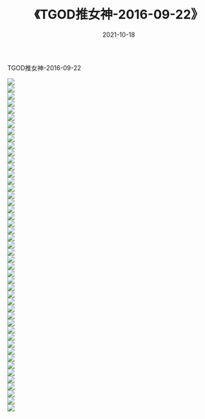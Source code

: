 ﻿---
layout: post
title:  《TGOD推女神-2016-09-22》
date:   2021-10-18
img: http://img.660000.xyz/Sharelink/网络美图/2021/TGOD推女神-2016-09-22/000.jpg
categories: [美女, 清纯, 唯美]
---

TGOD推女神-2016-09-22

  ![](http://img.660000.xyz/Sharelink/网络美图/2021/TGOD推女神-2016-09-22/001.jpg) <br> ![](http://img.660000.xyz/Sharelink/网络美图/2021/TGOD推女神-2016-09-22/002.jpg) <br> ![](http://img.660000.xyz/Sharelink/网络美图/2021/TGOD推女神-2016-09-22/003.jpg) <br> ![](http://img.660000.xyz/Sharelink/网络美图/2021/TGOD推女神-2016-09-22/004.jpg) <br> ![](http://img.660000.xyz/Sharelink/网络美图/2021/TGOD推女神-2016-09-22/005.jpg) <br> ![](http://img.660000.xyz/Sharelink/网络美图/2021/TGOD推女神-2016-09-22/006.jpg) <br> ![](http://img.660000.xyz/Sharelink/网络美图/2021/TGOD推女神-2016-09-22/007.jpg) <br> ![](http://img.660000.xyz/Sharelink/网络美图/2021/TGOD推女神-2016-09-22/008.jpg) <br> ![](http://img.660000.xyz/Sharelink/网络美图/2021/TGOD推女神-2016-09-22/009.jpg) <br> ![](http://img.660000.xyz/Sharelink/网络美图/2021/TGOD推女神-2016-09-22/010.jpg) <br> ![](http://img.660000.xyz/Sharelink/网络美图/2021/TGOD推女神-2016-09-22/011.jpg) <br> ![](http://img.660000.xyz/Sharelink/网络美图/2021/TGOD推女神-2016-09-22/012.jpg) <br> ![](http://img.660000.xyz/Sharelink/网络美图/2021/TGOD推女神-2016-09-22/013.jpg) <br> ![](http://img.660000.xyz/Sharelink/网络美图/2021/TGOD推女神-2016-09-22/014.jpg) <br> ![](http://img.660000.xyz/Sharelink/网络美图/2021/TGOD推女神-2016-09-22/015.jpg) <br> ![](http://img.660000.xyz/Sharelink/网络美图/2021/TGOD推女神-2016-09-22/016.jpg) <br> ![](http://img.660000.xyz/Sharelink/网络美图/2021/TGOD推女神-2016-09-22/017.jpg) <br> ![](http://img.660000.xyz/Sharelink/网络美图/2021/TGOD推女神-2016-09-22/018.jpg) <br> ![](http://img.660000.xyz/Sharelink/网络美图/2021/TGOD推女神-2016-09-22/019.jpg) <br> ![](http://img.660000.xyz/Sharelink/网络美图/2021/TGOD推女神-2016-09-22/020.jpg) <br> ![](http://img.660000.xyz/Sharelink/网络美图/2021/TGOD推女神-2016-09-22/021.jpg) <br> ![](http://img.660000.xyz/Sharelink/网络美图/2021/TGOD推女神-2016-09-22/022.jpg) <br> ![](http://img.660000.xyz/Sharelink/网络美图/2021/TGOD推女神-2016-09-22/023.jpg) <br> ![](http://img.660000.xyz/Sharelink/网络美图/2021/TGOD推女神-2016-09-22/024.jpg) <br> ![](http://img.660000.xyz/Sharelink/网络美图/2021/TGOD推女神-2016-09-22/025.jpg) <br> ![](http://img.660000.xyz/Sharelink/网络美图/2021/TGOD推女神-2016-09-22/026.jpg) <br> ![](http://img.660000.xyz/Sharelink/网络美图/2021/TGOD推女神-2016-09-22/027.jpg) <br> ![](http://img.660000.xyz/Sharelink/网络美图/2021/TGOD推女神-2016-09-22/028.jpg) <br> ![](http://img.660000.xyz/Sharelink/网络美图/2021/TGOD推女神-2016-09-22/029.jpg) <br> ![](http://img.660000.xyz/Sharelink/网络美图/2021/TGOD推女神-2016-09-22/030.jpg) <br> ![](http://img.660000.xyz/Sharelink/网络美图/2021/TGOD推女神-2016-09-22/031.jpg) <br> ![](http://img.660000.xyz/Sharelink/网络美图/2021/TGOD推女神-2016-09-22/032.jpg) <br> ![](http://img.660000.xyz/Sharelink/网络美图/2021/TGOD推女神-2016-09-22/033.jpg) <br> ![](http://img.660000.xyz/Sharelink/网络美图/2021/TGOD推女神-2016-09-22/034.jpg) <br> ![](http://img.660000.xyz/Sharelink/网络美图/2021/TGOD推女神-2016-09-22/035.jpg) <br> ![](http://img.660000.xyz/Sharelink/网络美图/2021/TGOD推女神-2016-09-22/036.jpg) <br> ![](http://img.660000.xyz/Sharelink/网络美图/2021/TGOD推女神-2016-09-22/037.jpg) <br> ![](http://img.660000.xyz/Sharelink/网络美图/2021/TGOD推女神-2016-09-22/038.jpg) <br> ![](http://img.660000.xyz/Sharelink/网络美图/2021/TGOD推女神-2016-09-22/039.jpg) <br> ![](http://img.660000.xyz/Sharelink/网络美图/2021/TGOD推女神-2016-09-22/040.jpg) <br> ![](http://img.660000.xyz/Sharelink/网络美图/2021/TGOD推女神-2016-09-22/041.jpg) <br> ![](http://img.660000.xyz/Sharelink/网络美图/2021/TGOD推女神-2016-09-22/042.jpg) <br> ![](http://img.660000.xyz/Sharelink/网络美图/2021/TGOD推女神-2016-09-22/043.jpg) <br> ![](http://img.660000.xyz/Sharelink/网络美图/2021/TGOD推女神-2016-09-22/044.jpg) <br> ![](http://img.660000.xyz/Sharelink/网络美图/2021/TGOD推女神-2016-09-22/045.jpg) <br> ![](http://img.660000.xyz/Sharelink/网络美图/2021/TGOD推女神-2016-09-22/046.jpg) <br> ![](http://img.660000.xyz/Sharelink/网络美图/2021/TGOD推女神-2016-09-22/047.jpg) <br>